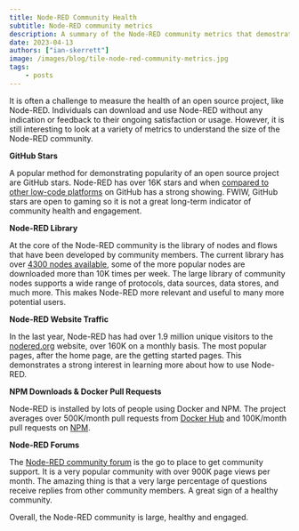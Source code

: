 ```yaml
---
title: Node-RED Community Health
subtitle: Node-RED community metrics
description: A summary of the Node-RED community metrics that demostrates a large and engaging community.
date: 2023-04-13
authors: ["ian-skerrett"]
image: /images/blog/tile-node-red-community-metrics.jpg
tags:
    - posts
---
```


It is often a challenge to measure the health of an open source project, like Node-RED. Individuals can download and use Node-RED without any indication or feedback to their ongoing satisfaction or usage. However, it is still interesting to look at a variety of metrics to understand the size of the Node-RED community.

<!--more-->

**GitHub Stars**

A popular method for demonstrating popularity of an open source project are GitHub stars. Node-RED has over 16K stars and when [compared to other low-code platforms](https://synodus.com/blog/low-code/open-source-low-code-platforms/) on GitHub has a strong showing. FWIW, GitHub stars are open to gaming so it is not a great long-term indicator of community health and engagement.

**Node-RED Library**

At the core of the Node-RED community is the library of nodes and flows that have been developed by community members. The current library has over [4300 nodes available](https://flows.nodered.org/search?type=node&sort=downloads), some of the more popular nodes are downloaded more than 10K times per week. The large library of community nodes supports a wide range of protocols, data sources, data stores, and much more. This makes Node-RED more relevant and useful to many more potential users. 

**Node-RED Website Traffic** 

In the last year, Node-RED has had over 1.9 million unique visitors to the [nodered.org](https://nodered.org/) website, over 160K on a monthly basis. The most popular pages, after the home page, are the getting started pages. This demonstrates a strong interest in learning more about how to use Node-RED. 

**NPM Downloads & Docker Pull Requests**

Node-RED is installed by lots of people using Docker and NPM. The project averages over 500K/month pull requests from [Docker Hub](https://hub.docker.com/r/nodered/node-red) and 100K/month pull requests on [NPM](https://npm-stat.com/charts.html?package=node-red&from=2017-03-22&to=2023-03-22). 

**Node-RED Forums**

The [Node-RED community forum](https://discourse.nodered.org/) is the go to place to get community support. It is a very popular community with over 900K page views per month. The amazing thing is that a very large percentage of questions receive replies from other community members. A great sign of a healthy community.

Overall, the Node-RED community is large, healthy and engaged.
